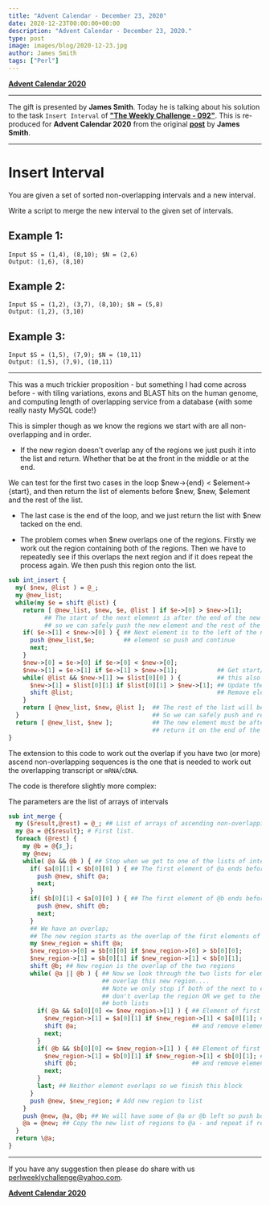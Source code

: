```yaml
---
title: "Advent Calendar - December 23, 2020"
date: 2020-12-23T00:00:00+00:00
description: "Advent Calendar - December 23, 2020."
type: post
image: images/blog/2020-12-23.jpg
author: James Smith
tags: ["Perl"]
---
```


[**Advent Calendar 2020**](/blog/advent-calendar-2020)
***

The gift is presented by **James Smith**. Today he is talking about his solution to the task `Insert Interval` of **["The Weekly Challenge - 092"](/blog/perl-weekly-challenge-092)**. This is re-produced for **Advent Calendar 2020** from the original [**post**](http://blogs.perl.org/users/james_curtis-smith/2020/12/perl-weekly-challenge-92.html) by **James Smith**.

***

# Insert Interval

You are given a set of sorted non-overlapping intervals and a new interval.

Write a script to merge the new interval to the given set of intervals.

## Example 1:

    Input $S = (1,4), (8,10); $N = (2,6)
    Output: (1,6), (8,10)

## Example 2:

    Input $S = (1,2), (3,7), (8,10); $N = (5,8)
    Output: (1,2), (3,10)

## Example 3:

    Input $S = (1,5), (7,9); $N = (10,11)
    Output: (1,5), (7,9), (10,11)

***

This was a much trickier proposition - but something I had come across before - with tiling variations, exons and BLAST hits on the human genome, and computing length of overlapping service from a database {with some really nasty MySQL code!}

This is simpler though as we know the regions we start with are all non-overlapping and in order.

* If the new region doesn't overlap any of the regions we just push it into the list and return. Whether that be at the front in the middle or at the end.

We can test for the first two cases in the loop $new->{end} < $element->{start}, and then return the list of elements before $new, $new, $element and the rest of the list.

* The last case is the end of the loop, and we just return the list with $new tacked on the end.

* The problem comes when $new overlaps one of the regions. Firstly we work out the region containing both of the regions. Then we have to repeatedly see if this overlaps the next region and if it does repeat the process again. We then push this region onto the list.

```perl
sub int_insert {
  my( $new, @list ) = @_;
  my @new_list;
  while(my $e = shift @list) {
    return [ @new_list, $new, $e, @list ] if $e->[0] > $new->[1];
          ## The start of the next element is after the end of the new element -
          ## so we can safely push the new element and the rest of the list (and return it)
    if( $e->[1] < $new->[0] ) { ## Next element is to the left of the new
      push @new_list,$e;        ## element so push and continue
      next;
    }
    $new->[0] = $e->[0] if $e->[0] < $new->[0];
    $new->[1] = $e->[1] if $e->[1] > $new->[1];           ## Get start/end of first overlap...
    while( @list && $new->[1] >= $list[0][0] ) {          ## this also overlaps the next list element
      $new->[1] = $list[0][1] if $list[0][1] > $new->[1]; ## Update the end of the region if rqd
      shift @list;                                        ## Remove element from list;
    }
    return [ @new_list, $new, @list ];  ## The rest of the list will be after the "new" element now
  }                                     ## So we can safely push and return it....
  return [ @new_list, $new ];           ## The new element must be after the list so we just
                                        ## return it on the end of the list...
}
```

The extension to this code to work out the overlap if you have two (or more) ascend non-overlapping sequences is the one that is needed to work out the overlapping transcript or `mRNA`/`cDNA`.

The code is therefore slightly more complex:

The parameters are the list of arrays of intervals

```perl
sub int_merge {
  my ($result,@rest) = @_; ## List of arrays of ascending non-overlapping regions
  my @a = @{$result}; # First list.
  foreach (@rest) {
    my @b = @{$_};
    my @new;
    while( @a && @b ) { ## Stop when we get to one of the lists of intervals.
      if( $a[0][1] < $b[0][0] ) { ## The first element of @a ends before the first element of @b
        push @new, shift @a;
        next;
      }
      if( $b[0][1] < $a[0][0] ) { ## The first element of @b ends before the first element of @a
        push @new, shift @b;
        next;
      }
      ## We have an overlap;
      ## The new region starts as the overlap of the first elements of both lists
      my $new_region = shift @a;
      $new_region->[0] = $b[0][0] if $new_region->[0] > $b[0][0];
      $new_region->[1] = $b[0][1] if $new_region->[1] < $b[0][1];
      shift @b; ## New region is the overlap of the two regions
      while( @a || @b ) { ## Now we look through the two lists for elements that
                          ## overlap this new region....
                          ## Note we only stop if both of the next to elements
                          ## don't overlap the region OR we get to the end of
                          ## both lists
        if( @a && $a[0][0] <= $new_region->[1] ) { ## Element of first list overlaps -
          $new_region->[1] = $a[0][1] if $new_region->[1] < $a[0][1]; ## extend region if required
          shift @a;                                ## and remove element
          next;
        }
        if( @b && $b[0][0] <= $new_region->[1] ) { ## Element of first list overlaps -
          $new_region->[1] = $b[0][1] if $new_region->[1] < $b[0][1]; ## extend region if required
          shift @b;                                ## and remove element
          next;
        }
        last; ## Neither element overlaps so we finish this block
      }
      push @new, $new_region; # Add new region to list
    }
    push @new, @a, @b; ## We will have some of @a or @b left so push both on the answer
    @a = @new; ## Copy the new list of regions to @a - and repeat if required
  }
  return \@a;
}
```

***

If you have any suggestion then please do share with us <perlweeklychallenge@yahoo.com>.

[**Advent Calendar 2020**](/blog/advent-calendar-2020)
